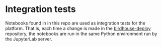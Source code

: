 Integration tests
=================

Notebooks found in in this repo are used as integration tests for the platform. That is, each time a change is made in the [birdhouse-deploy](https://github.com/bird-house/birdhouse-deploy) repository, the notebooks are run in the same Python environment run by the JupyterLab server.
